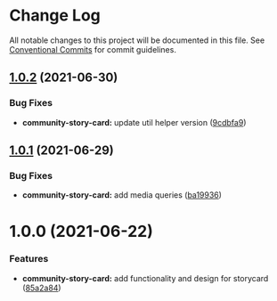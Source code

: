 # Change Log

All notable changes to this project will be documented in this file.
See [Conventional Commits](https://conventionalcommits.org) for commit guidelines.

## [1.0.2](https://github.com/telus/tds-community/compare/@tds/community-story-card@1.0.1...@tds/community-story-card@1.0.2) (2021-06-30)


### Bug Fixes

* **community-story-card:** update util helper version ([9cdbfa9](https://github.com/telus/tds-community/commit/9cdbfa98b6c6174690a93ec058ab61d74857ed29))





## [1.0.1](https://github.com/telus/tds-community/compare/@tds/community-story-card@1.0.0...@tds/community-story-card@1.0.1) (2021-06-29)


### Bug Fixes

* **community-story-card:** add media queries ([ba19936](https://github.com/telus/tds-community/commit/ba19936b830bc82259ad5792bffbd94733c4f999))





# 1.0.0 (2021-06-22)


### Features

* **community-story-card:** add functionality and design for storycard ([85a2a84](https://github.com/telus/tds-community/commit/85a2a84b363037bc7d1971a64958de1cb5d77db1))
